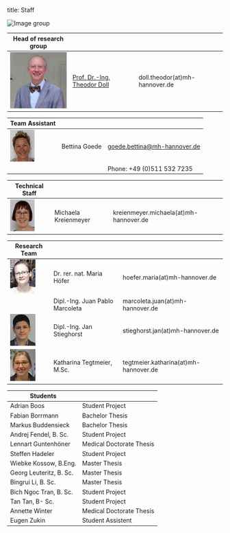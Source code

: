 title: Staff

![Image group](Gruppe.png)


|Head of research group|        |   |
|--------------|:---------------|----|
|![Image Theo Doll](Doll2.png)|[Prof. Dr.-Ing. Theodor Doll](pagedoll.html)|	doll.theodor(at)mh-hannover.de|   



|Team Assistant   |       |   |
|--------------|:---------------------|------|
|![Image Bettina Goede](Betti.png) | Bettina Goede	| goede.bettina@mh-hannover.de|
|                                   |                 |	Phone: +49 (0)511 532 7235 |

|Technical Staff|                     |      |
|--------------|---------------------|------|
|![Michaela Kreienmeyer](Michaela.png) | Michaela Kreienmeyer	|	kreienmeyer.michaela(at)mh-hannover.de     |

|Research Team  |    |  |
|---------|:------|------|
|![Image Maria Höfer](Maria.png) | Dr. rer. nat. Maria Höfer | hoefer.maria(at)mh-hannover.de |
|   | Dipl.-Ing. Juan Pablo Marcoleta | marcoleta.juan(at)mh-hannover.de|
|![Image Jan Stieghorst ](Jan.png) |  Dipl.-Ing. Jan Stieghorst|	stieghorst.jan(at)mh-hannover.de|    
|![Image Katharina Tegtmeier](Katharina.png)  | Katharina Tegtmeier, M.Sc. 	|	tegtmeier.katharina(at)mh-hannover.de | 



|  Students   ||
|-----------|-------------|
|Adrian Boos | Student Project|
|Fabian Borrmann | Bachelor Thesis|
|Markus Buddensieck | Bachelor Thesis|
|Andrej Fendel, B. Sc.|Student Project|
|Lennart Guntenhöner |Medical Doctorate Thesis |
|Steffen Hadeler|Student Project|
|Wiebke Kossow, B.Eng. | Master Thesis|
|Georg Leuteritz, B. Sc. | Master Thesis|
|Bingrui Li, B. Sc. | Master Thesis|
|Bich Ngoc Tran, B. Sc.| Student Project|
|Tan Tan, B- Sc. | Student Project|
|Annette Winter | Medical Doctorate Thesis|
|Eugen Zukin| Student Assistent|
